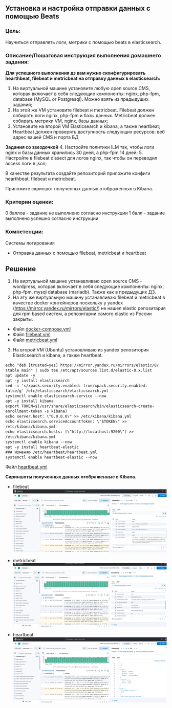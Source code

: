 ## Установка и настройка отправки данных с помощью Beats

### Цель:
Научиться отправлять логи, метрики с помощью beats в elasticsearch.

### Описание/Пошаговая инструкция выполнения домашнего задания:

**Для успешного выполнения дз вам нужно сконфигурировать hearthbeat, filebeat и metricbeat на отправку данных в elasticsearch:**

1. На виртуальной машине установите любую open source CMS, которая включает в себя следующие компоненты: nginx, php-fpm, database (MySQL or Postgresql). Можно взять из предыдущих заданий;
2. На этой же VM установите filebeat и metricbeat. Filebeat должен собирать логи nginx, php-fpm и базы данных. Metricbeat должен собирать метрики VM, nginx, базы данных;
3. Установите на второй VM Elasticsearch и kibana, а также heartbeat;
Heartbeat должен проверять доступность следующих ресурсов: веб адрес вашей CMS и порта БД

**Задания со звездочкой**
4. Настройте политики ILM так, чтобы логи nginx и базы данных хранились 30 дней, а php-fpm 14 дней;
5. Настройте в filebeat dissect для логов nginx, так чтобы он переводил access логи в json;

В качестве результата создайте репозиторий приложите конфиги hearthbeat, filebeat и metricbeat.

Приложите скриншот полученных данных отображенных в Kibana.

### Критерии оценки:
0 баллов - задание не выполнено согласно инструкции
1 балл - задание выполнено успешно согласно инструкции

### Компетенции:
Системы логирования
- Отправка данных с помощью filebeat, metricbeat и heartbeat

## Решение
1. На виртуальной машине устанавливаю open source CMS - wordpress, которая включает в себя следующие компоненты: nginx, php-fpm, mysql database (mariadb). Также как в предыдущих ДЗ.
2. На эту же виртуальную машину устанавливаю filebeat и metricbeat в качестве docker контейнеров поскольку у yаndex (https://mirror.yandex.ru/mirrors/elastic/) не нашел elastic  репозитария для rpm based систем, а репозитарии самого elastic из России закрыты. 
* Файл [docker-compose.yml](/ELK1/docker-compose.yml)
* Файл [filebeat.yml](/ELK1/filebeat.yml)
* Файл [metricbeat.yml](/ELK1/metricbeat.yml)
3. На второй VM (Ubuntu) установливаю из yаndex репозитория Elasticsearch и kibana, а также heartbeat.
```
echo "deb [trusted=yes] https://mirror.yandex.ru/mirrors/elastic/8/ stable main" | sudo tee /etc/apt/sources.list.d/elastic-8.x.list
apt update -y
apt -y install elasticsearch
sed -i 's/xpack.security.enabled: true/xpack.security.enabled: false/g' /etc/elasticsearch/elasticsearch.yml
systemctl enable elasticsearch.service --now
apt -y install kibana
export TOKEN=$(/usr/share/elasticsearch/bin/elasticsearch-create-enrollment-token -s kibana)
echo server.host: \"0.0.0.0\" >> /etc/kibana/kibana.yml
echo elasticsearch.serviceAccountToken: \"$TOKEN\" >> /etc/kibana/kibana.yml
echo elasticsearch.hosts: [\"http://localhost:9200\"] >> /etc/kibana/kibana.yml
systemctl enable kibana --now
apt -y install heartbeat-elastic
### Изменяю /etc/heartbeat/heartbeat.yml
systemctl enable heartbeat-elastic --now
```
Файл [heartbeat.yml](/ELK1/heartbeat.yml)

**Скриншоты полученных данных отображенные в Kibana.**

* filebeat
![Filebeat](/ELK1/ELK1-filebeat.PNG "Filebeat.")

* metricbeat
![Metricbeat](/ELK1/ELK1-heartbeat.PNG "Metricbeat.")

* heartbeat
![Heartbeat](/ELK1/ELK1-metricbeat.PNG "Heartbeat.")